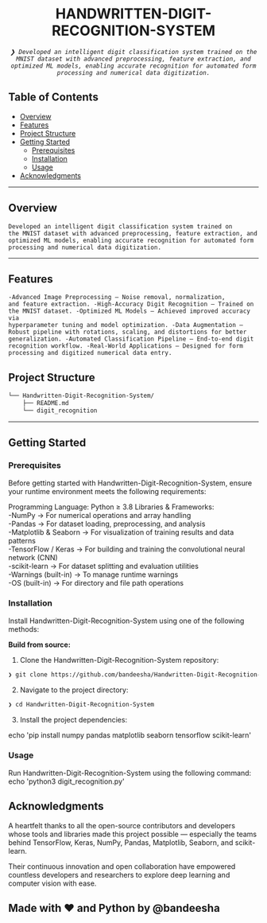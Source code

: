 
<p align="center"><h1 align="center">HANDWRITTEN-DIGIT-RECOGNITION-SYSTEM</h1></p>
<p align="center">
	<em><code>❯ Developed an intelligent digit classification system trained on the MNIST dataset with advanced preprocessing, feature extraction, and optimized ML models, enabling accurate recognition for automated form processing and numerical data digitization.</code></em>
</p>


##  Table of Contents

- [ Overview](#-overview)
- [ Features](#-features)
- [ Project Structure](#-project-structure)
- [ Getting Started](#-getting-started)
  - [ Prerequisites](#-prerequisites)
  - [ Installation](#-installation)
  - [ Usage](#-usage)
- [ Acknowledgments](#-acknowledgments)

---

##  Overview

<code>Developed an intelligent digit classification system trained on the MNIST dataset with advanced preprocessing, feature extraction, and optimized ML models, enabling accurate recognition for automated form processing and numerical data digitization.</code>

---

##  Features

<code>-Advanced Image Preprocessing – Noise removal, normalization, and feature extraction.
-High-Accuracy Digit Recognition – Trained on the MNIST dataset.
-Optimized ML Models – Achieved improved accuracy via hyperparameter tuning and model optimization.
-Data Augmentation – Robust pipeline with rotations, scaling, and distortions for better generalization.
-Automated Classification Pipeline – End-to-end digit recognition workflow.
-Real-World Applications – Designed for form processing and digitized numerical data entry.</code>

##  Project Structure

```sh
└── Handwritten-Digit-Recognition-System/
    ├── README.md
    └── digit_recognition
```


---
##  Getting Started

###  Prerequisites

Before getting started with Handwritten-Digit-Recognition-System, ensure your runtime environment meets the following requirements:

Programming Language: Python ≥ 3.8
Libraries & Frameworks:<br>
  -NumPy → For numerical operations and array handling<br>
  -Pandas → For dataset loading, preprocessing, and analysis<br>
  -Matplotlib & Seaborn → For visualization of training results and data patterns<br>
  -TensorFlow / Keras → For building and training the convolutional neural network (CNN)<br>
  -scikit-learn → For dataset splitting and evaluation utilities<br>
  -Warnings (built-in) → To manage runtime warnings<br>
  -OS (built-in) → For directory and file path operations<br>


###  Installation

Install Handwritten-Digit-Recognition-System using one of the following methods:

**Build from source:**

1. Clone the Handwritten-Digit-Recognition-System repository:
```sh
❯ git clone https://github.com/bandeesha/Handwritten-Digit-Recognition-System
```

2. Navigate to the project directory:
```sh
❯ cd Handwritten-Digit-Recognition-System
```

3. Install the project dependencies:

echo 'pip install numpy pandas matplotlib seaborn tensorflow scikit-learn'



###  Usage
Run Handwritten-Digit-Recognition-System using the following command:
echo 'python3 digit_recognition.py'



##  Acknowledgments

A heartfelt thanks to all the open-source contributors and developers whose tools and libraries made this project possible — especially the teams behind TensorFlow, Keras, NumPy, Pandas, Matplotlib, Seaborn, and scikit-learn.

Their continuous innovation and open collaboration have empowered countless developers and researchers to explore deep learning and computer vision with ease.

Made with ❤️ and Python by @bandeesha
---
